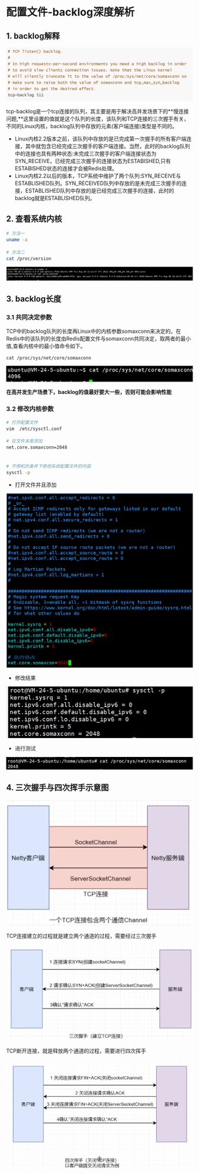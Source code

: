 # 配置文件-backlog深度解析

## 1. backlog解释

![image-20221128193037695](https://raw.githubusercontent.com/bigshcool/myPic/main/image-20221128193037695.png)

tcp-backlog是一个tcp连接的队列，其主要是用于解决高并发场景下的**慢连接问题,**这里设置的值就是这个队列的长度，该队列和TCP连接的三次握手有关，不同的Linux内核，backlog队列中存放的元素(客户端连接)类型是不同的。

- Linux内核2.2版本之前，该队列中存放的是已完成第一次握手的所有客户端连接，其中就包含已经完成三次握手的客户端连接。当然，此时的backlog队列中的连接也具有两种状态:未完成三次握手的客户端连接状态为SYN_RECEIVE，已经完成三次握手的连接状态为ESTABISHED,只有ESTABISHED状态的连接才会被Redis处理。
- Linux内核2.2以后的版本，TCP系统中维护了两个队列:SYN_RECEIVE与ESTABLISHED队列。SYN_RECEIVED队列中存放的是未完成三次握手的连接，ESTABLISHED队列中存放的是已经完成三次握手的连接，此时的backlog就是ESTABLISHED队列。

## 2. 查看系统内核

```sh
# 方法一
uname -a

# 方法二
cat /proc/version
```

![image-20221128194631620](https://raw.githubusercontent.com/bigshcool/myPic/main/image-20221128194631620.png)

## 3. backlog长度

### 3.1 共同决定参数

TCP中的backlog队列的长度再Linux中的内核参数somaxconn来决定的。在Redis中的该队列的长度由Redis配置文件与somaxconn共同决定，取两者的最小值,查看内核中的最小值命令如下。

```
cat /proc/sys/net/core/somaxconn
```

![image-20221128195005269](https://raw.githubusercontent.com/bigshcool/myPic/main/image-20221128195005269.png)

**在高并发生产场景下，backlog的值最好要大一些，否则可能会影响性能**

### 3.2 修改内核参数

```sh
# 打开配置文件
vim  /etc/sysctl.conf

# 在文件末尾添加
net.core.somaxconn=2048


# 不停机的条件下修改系统配置文件的内容
sysctl -p
```

- 打开文件并且添加

![image-20221128195744322](https://raw.githubusercontent.com/bigshcool/myPic/main/image-20221128195744322.png)

- 修改结果

![image-20221128200116137](https://raw.githubusercontent.com/bigshcool/myPic/main/image-20221128200116137.png)

- 进行测试

![image-20221128200146684](https://raw.githubusercontent.com/bigshcool/myPic/main/image-20221128200146684.png)



## 4. 三次握手与四次挥手示意图

![image-20221128204241135](https://raw.githubusercontent.com/bigshcool/myPic/main/image-20221128204241135.png)

TCP连接建立的过程就是建立两个通道的过程，需要经过三次握手

![image-20221128204404094](https://raw.githubusercontent.com/bigshcool/myPic/main/image-20221128204404094.png)

TCP断开连接，就是释放两个通道的过程，需要进行四次挥手

![image-20221128204516405](https://raw.githubusercontent.com/bigshcool/myPic/main/image-20221128204516405.png)